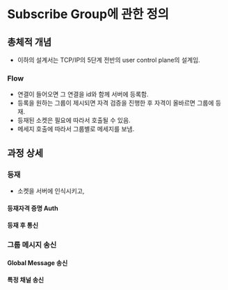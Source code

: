 # Subscribe Group에 관한 정의

## 총체적 개념

- 이하의 설계서는 TCP/IP의 5단계 전반의 user control plane의 설계임.

### Flow

- 연결이 들어오면 그 연결을 id와 함께 서버에 등록함.
- 등록을 원하는 그룹이 제시되면 자격 검증을 진행한 후 자격이 올바르면 그룹에 등재.
- 등재된 소켓은 필요에 따라서 호출될 수 있음.
- 메세지 호출에 따라서 그룹별로 메세지를 보냄.

## 과정 상세

### 등재

- 소켓을 서버에 인식시키고,

#### 등재자격 증명 Auth

#### 등재 후 통신

### 그룹 메시지 송신

#### Global Message 송신

#### 특정 채널 송신

